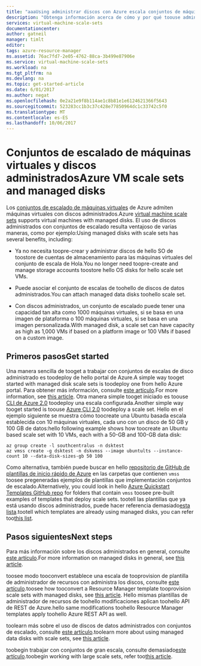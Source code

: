 ```yaml
---
title: "aaaUsing administrar discos con Azure escala conjuntos de máquinas virtuales | Documentos de Microsoft"
description: "Obtenga información acerca de cómo y por qué toouse administrar discos con conjuntos de escalas de máquina virtual"
services: virtual-machine-scale-sets
documentationcenter: 
author: gatneil
manager: timlt
editor: 
tags: azure-resource-manager
ms.assetid: 76ac7fd7-2e05-4762-88ca-3b499e87906e
ms.service: virtual-machine-scale-sets
ms.workload: na
ms.tgt_pltfrm: na
ms.devlang: na
ms.topic: get-started-article
ms.date: 6/01/2017
ms.author: negat
ms.openlocfilehash: 0e2a21e9f8b114ae1c8b81e1e6124621366f5643
ms.sourcegitcommit: 523283cc1b3c37c428e77850964dc1c33742c5f0
ms.translationtype: MT
ms.contentlocale: es-ES
ms.lasthandoff: 10/06/2017
---
```

# <a name="azure-vm-scale-sets-and-managed-disks"></a><span data-ttu-id="18053-103">Conjuntos de escalado de máquinas virtuales y discos administrados</span><span class="sxs-lookup"><span data-stu-id="18053-103">Azure VM scale sets and managed disks</span></span>

<span data-ttu-id="18053-104">Los [conjuntos de escalado de máquinas virtuales](/azure/virtual-machine-scale-sets/) de Azure admiten máquinas virtuales con discos administrados.</span><span class="sxs-lookup"><span data-stu-id="18053-104">Azure [virtual machine scale sets](/azure/virtual-machine-scale-sets/) supports virtual machines with managed disks.</span></span> <span data-ttu-id="18053-105">El uso de discos administrados con conjuntos de escalado resulta ventajoso de varias maneras, como por ejemplo:</span><span class="sxs-lookup"><span data-stu-id="18053-105">Using managed disks with scale sets has several benefits, including:</span></span>

* <span data-ttu-id="18053-106">Ya no necesita toopre-crear y administrar discos de hello SO de toostore de cuentas de almacenamiento para las máquinas virtuales del conjunto de escala de Hola.</span><span class="sxs-lookup"><span data-stu-id="18053-106">You no longer need toopre-create and manage storage accounts toostore hello OS disks for hello scale set VMs.</span></span>

* <span data-ttu-id="18053-107">Puede asociar el conjunto de escalas de toohello de discos de datos administrados.</span><span class="sxs-lookup"><span data-stu-id="18053-107">You can attach managed data disks toohello scale set.</span></span>

* <span data-ttu-id="18053-108">Con discos administrados, un conjunto de escalado puede tener una capacidad tan alta como 1000 máquinas virtuales, si se basa en una imagen de plataforma o 100 máquinas virtuales, si se basa en una imagen personalizada.</span><span class="sxs-lookup"><span data-stu-id="18053-108">With managed disk, a scale set can have capacity as high as 1,000 VMs if based on a platform image or 100 VMs if based on a custom image.</span></span>

## <a name="get-started"></a><span data-ttu-id="18053-109">Primeros pasos</span><span class="sxs-lookup"><span data-stu-id="18053-109">Get started</span></span>

<span data-ttu-id="18053-110">Una manera sencilla de tooget a trabajar con conjuntos de escalas de disco administrado es toodeploy de hello portal de Azure.</span><span class="sxs-lookup"><span data-stu-id="18053-110">A simple way tooget started with managed disk scale sets is toodeploy one from hello Azure portal.</span></span> <span data-ttu-id="18053-111">Para obtener más información, consulte [este artículo](./virtual-machine-scale-sets-portal-create.md).</span><span class="sxs-lookup"><span data-stu-id="18053-111">For more information, see [this article](./virtual-machine-scale-sets-portal-create.md).</span></span> <span data-ttu-id="18053-112">Otra manera simple tooget iniciado es toouse [CLI de Azure 2.0](https://docs.microsoft.com/cli/azure/install-az-cli2) toodeploy una escala configurada.</span><span class="sxs-lookup"><span data-stu-id="18053-112">Another simple way tooget started is toouse [Azure CLI 2.0](https://docs.microsoft.com/cli/azure/install-az-cli2) toodeploy a scale set.</span></span> <span data-ttu-id="18053-113">Hello en el ejemplo siguiente se muestra cómo toocreate una Ubuntu basada escala establecida con 10 máquinas virtuales, cada uno con un disco de 50 GB y 100 GB de datos:</span><span class="sxs-lookup"><span data-stu-id="18053-113">hello following example shows how toocreate an Ubuntu based scale set with 10 VMs, each with a 50-GB and 100-GB data disk:</span></span>

```azurecli
az group create -l southcentralus -n dsktest
az vmss create -g dsktest -n dskvmss --image ubuntults --instance-count 10 --data-disk-sizes-gb 50 100
```

<span data-ttu-id="18053-114">Como alternativa, también puede buscar en hello [repositorio de GitHub de plantillas de inicio rápido de Azure](https://github.com/Azure/azure-quickstart-templates) en las carpetas que contienen `vmss` toosee pregeneradas ejemplos de plantillas que implementación conjuntos de escalado.</span><span class="sxs-lookup"><span data-stu-id="18053-114">Alternatively, you could look in hello [Azure Quickstart Templates GitHub repo](https://github.com/Azure/azure-quickstart-templates) for folders that contain `vmss` toosee pre-built examples of templates that deploy scale sets.</span></span> <span data-ttu-id="18053-115">tootell las plantillas que ya está usando discos administrados, puede hacer referencia demasiado[esta lista](https://github.com/Azure/azure-quickstart-templates/blob/master/managed-disk-support-list.md).</span><span class="sxs-lookup"><span data-stu-id="18053-115">tootell which templates are already using managed disks, you can refer too[this list](https://github.com/Azure/azure-quickstart-templates/blob/master/managed-disk-support-list.md).</span></span>

## <a name="next-steps"></a><span data-ttu-id="18053-116">Pasos siguientes</span><span class="sxs-lookup"><span data-stu-id="18053-116">Next steps</span></span>

<span data-ttu-id="18053-117">Para más información sobre los discos administrados en general, consulte [este artículo](../virtual-machines/windows/managed-disks-overview.md).</span><span class="sxs-lookup"><span data-stu-id="18053-117">For more information on managed disks in general, see [this article](../virtual-machines/windows/managed-disks-overview.md).</span></span>

<span data-ttu-id="18053-118">toosee modo tooconvert establece una escala de tooprovision de plantilla de administrador de recursos con administra los discos, consulte [este artículo](./virtual-machine-scale-sets-convert-template-to-md.md).</span><span class="sxs-lookup"><span data-stu-id="18053-118">toosee how tooconvert a Resource Manager template tooprovision scale sets with managed disks, see [this article](./virtual-machine-scale-sets-convert-template-to-md.md).</span></span> <span data-ttu-id="18053-119">Hello mismas plantillas de administrador de recursos de toohello modificaciones aplican toohello API de REST de Azure.</span><span class="sxs-lookup"><span data-stu-id="18053-119">hello same modifications toohello Resource Manager templates apply toohello Azure REST API as well.</span></span>

<span data-ttu-id="18053-120">toolearn más sobre el uso de discos de datos administrados con conjuntos de escalado, consulte [este artículo](./virtual-machine-scale-sets-attached-disks.md).</span><span class="sxs-lookup"><span data-stu-id="18053-120">toolearn more about using managed data disks with scale sets, see [this article](./virtual-machine-scale-sets-attached-disks.md).</span></span>

<span data-ttu-id="18053-121">toobegin trabajar con conjuntos de gran escala, consulte demasiado[este artículo](./virtual-machine-scale-sets-placement-groups.md).</span><span class="sxs-lookup"><span data-stu-id="18053-121">toobegin working with large scale sets, refer too[this article](./virtual-machine-scale-sets-placement-groups.md).</span></span>


